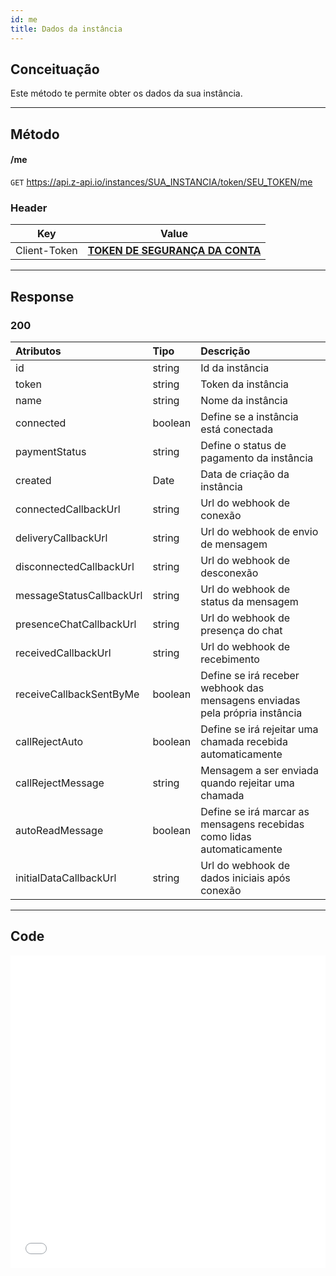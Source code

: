 ```yaml
---
id: me
title: Dados da instância
---
```

## Conceituação

Este método te permite obter os dados da sua instância.

---

## Método

#### /me

`GET` https://api.z-api.io/instances/SUA_INSTANCIA/token/SEU_TOKEN/me

### Header

|      Key       |            Value            |
| :------------: |     :-----------------:     |
|  Client-Token  | **[TOKEN DE SEGURANÇA DA CONTA](../security/client-token)** |

---

## Response

### 200

| Atributos                 | Tipo      | Descrição                                                                    |
| :------------------------ | :------   | :--------------------------------------------------------------------------- |
| id                        | string    | Id da instância                                                              |
| token                     | string    | Token da instância                                                           |
| name                      | string    | Nome da instância                                                            |
| connected                 | boolean   | Define se a instância está conectada                                         |
| paymentStatus             | string    | Define o status de pagamento da instância                                    |
| created                   | Date      | Data de criação da instância                                                 |
| connectedCallbackUrl      | string    | Url do webhook de conexão                                                    |
| deliveryCallbackUrl       | string    | Url do webhook de envio de mensagem                                          |
| disconnectedCallbackUrl   | string    | Url do webhook de desconexão                                                 |
| messageStatusCallbackUrl  | string    | Url do webhook de status da mensagem                                         |
| presenceChatCallbackUrl   | string    | Url do webhook de presença do chat                                           |
| receivedCallbackUrl       | string    | Url do webhook de recebimento                                                |
| receiveCallbackSentByMe   | boolean   | Define se irá receber webhook das mensagens enviadas pela própria instância  |
| callRejectAuto            | boolean   | Define se irá rejeitar uma chamada recebida automaticamente                  |
| callRejectMessage         | string    | Mensagem a ser enviada quando rejeitar uma chamada                           |
| autoReadMessage           | boolean   | Define se irá marcar as mensagens recebidas como lidas automaticamente       |
| initialDataCallbackUrl    | string    | Url do webhook de dados iniciais após conexão                                |

---

## Code

<iframe src="//api.apiembed.com/?source=https://raw.githubusercontent.com/Z-API/z-api-docs/main/json-examples/instance-me.json&targets=all" frameborder="0" scrolling="no" width="100%" height="500px" seamless></iframe>
